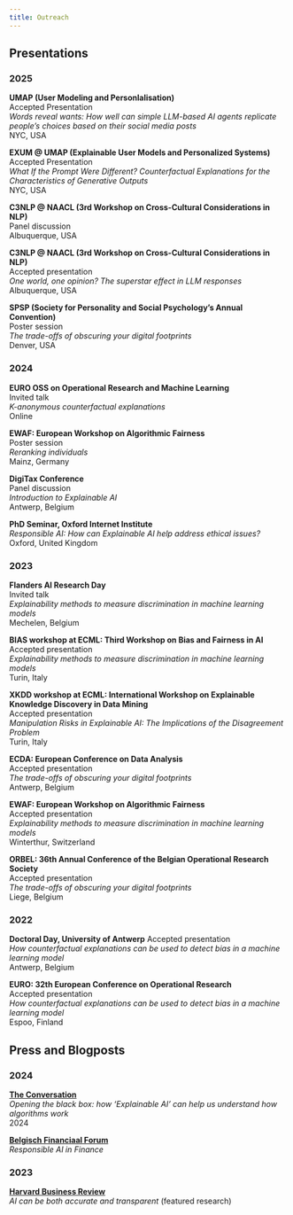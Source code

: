 ```yaml
---
title: Outreach
---
```



## Presentations

### 2025
**UMAP (User Modeling and Personlalisation)**   
Accepted Presentation   
_Words reveal wants: How well can simple LLM-based AI agents
replicate people’s choices based on their social media posts_   
NYC, USA  

**EXUM @ UMAP (Explainable User Models and Personalized Systems)**   
Accepted Presentation  
_What If the Prompt Were Different? Counterfactual Explanations
for the Characteristics of Generative Outputs_  
NYC, USA  

**C3NLP @ NAACL (3rd Workshop on Cross-Cultural Considerations in NLP)**   
Panel discussion  
Albuquerque, USA  

**C3NLP @ NAACL (3rd Workshop on Cross-Cultural Considerations in NLP)**   
Accepted presentation  
_One world, one opinion? The superstar effect in LLM responses_   
Albuquerque, USA  

**SPSP (Society for Personality and Social Psychology’s Annual Convention)**   	    
Poster session 	       
_The trade-offs of obscuring your digital footprints_ 	  
Denver, USA 	

### 2024
**EURO OSS on Operational Research and Machine Learning**     
Invited talk     
_K-anonymous counterfactual explanations_    
Online

**EWAF: European Workshop on Algorithmic Fairness** 	   
Poster session 	   
_Reranking individuals_ 	   
Mainz, Germany 	

**DigiTax Conference**       
Panel discussion      
_Introduction to Explainable AI_  
Antwerp, Belgium

**PhD Seminar, Oxford Internet Institute**  
_Responsible AI: How can Explainable AI help address ethical issues?_  
Oxford, United Kingdom

### 2023

**Flanders AI Research Day**    
Invited talk     
_Explainability methods to measure discrimination in machine learning models_  
Mechelen, Belgium

**BIAS workshop at ECML: Third Workshop on Bias and Fairness in AI**  
Accepted presentation  
_Explainability methods to measure discrimination in machine learning models_  
Turin, Italy

**XKDD workshop at ECML: International Workshop on Explainable Knowledge Discovery in Data Mining**  
Accepted presentation  
_Manipulation Risks in Explainable AI: The Implications of the Disagreement Problem_  
Turin, Italy

**ECDA: European Conference on Data Analysis**  
Accepted presentation  
_The trade-offs of obscuring your digital footprints_  
Antwerp, Belgium

**EWAF: European Workshop on Algorithmic Fairness**  
Accepted presentation  
_Explainability methods to measure discrimination in machine learning models_  
Winterthur, Switzerland

**ORBEL: 36th Annual Conference of the Belgian Operational Research Society**  
Accepted presentation  
_The trade-offs of obscuring your digital footprints_  
Liege, Belgium

### 2022

**Doctoral Day, University of Antwerp** 
Accepted presentation  
_How counterfactual explanations can be used to detect bias in a machine learning model_  
Antwerp, Belgium

**EURO: 32th European Conference on Operational Research**  
Accepted presentation   
_How counterfactual explanations can be used to detect bias in a machine learning model_  
Espoo, Finland

## Press and Blogposts

### 2024

**[The Conversation](https://theconversation.com/opening-the-black-box-how-explainable-ai-can-help-us-understand-how-algorithms-work-244080)**  
_Opening the black box: how ‘Explainable AI’ can help us understand how
algorithms work_  
2024

**[Belgisch Financiaal Forum](https://financialforum.be/nl/bfw-digitaal/responsible-ai-in-finance)**  
_Responsible AI in Finance_  

### 2023

**[Harvard Business Review](https://hbr.org/2023/05/ai-can-be-both-accurate-and-transparent)**  
_AI can be both accurate and transparent_ (featured research)  


